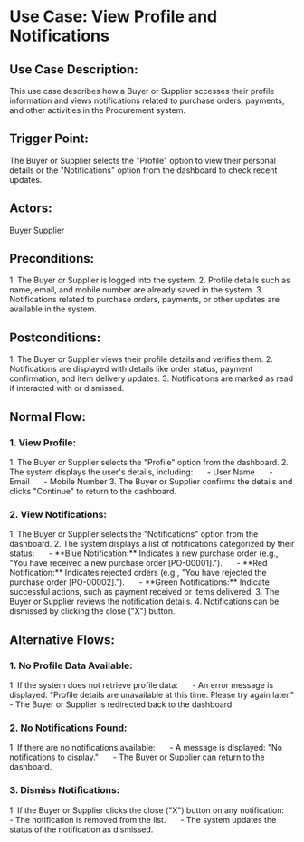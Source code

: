 ﻿# **Use Case: View Profile and Notifications**
## **Use Case Description:**
This use case describes how a Buyer or Supplier accesses their profile information and views notifications related to purchase orders, payments, and other activities in the Procurement system.
## **Trigger Point:**
The Buyer or Supplier selects the "Profile" option to view their personal details or the "Notifications" option from the dashboard to check recent updates.
## **Actors:**
Buyer
Supplier
## **Preconditions:**
1\. The Buyer or Supplier is logged into the system.
2\. Profile details such as name, email, and mobile number are already saved in the system.
3\. Notifications related to purchase orders, payments, or other updates are available in the system.
## **Postconditions:**
1\. The Buyer or Supplier views their profile details and verifies them.
2\. Notifications are displayed with details like order status, payment confirmation, and item delivery updates.
3\. Notifications are marked as read if interacted with or dismissed.
## **Normal Flow:**
### **1. View Profile:**
1\. The Buyer or Supplier selects the "Profile" option from the dashboard.
2\. The system displays the user's details, including:
`   `- User Name
`   `- Email
`   `- Mobile Number
3\. The Buyer or Supplier confirms the details and clicks "Continue" to return to the dashboard.
### **2. View Notifications:**
1\. The Buyer or Supplier selects the "Notifications" option from the dashboard.
2\. The system displays a list of notifications categorized by their status:
`   `- \*\*Blue Notification:\*\* Indicates a new purchase order (e.g., "You have received a new purchase order [PO-00001].").
`   `- \*\*Red Notification:\*\* Indicates rejected orders (e.g., "You have rejected the purchase order [PO-00002].").
`   `- \*\*Green Notifications:\*\* Indicate successful actions, such as payment received or items delivered.
3\. The Buyer or Supplier reviews the notification details.
4\. Notifications can be dismissed by clicking the close ("X") button.
## **Alternative Flows:**
### **1. No Profile Data Available:**
1\. If the system does not retrieve profile data:
`   `- An error message is displayed: "Profile details are unavailable at this time. Please try again later."
`   `- The Buyer or Supplier is redirected back to the dashboard.
### **2. No Notifications Found:**
1\. If there are no notifications available:
`   `- A message is displayed: "No notifications to display."
`   `- The Buyer or Supplier can return to the dashboard.
### **3. Dismiss Notifications:**
1\. If the Buyer or Supplier clicks the close ("X") button on any notification:
`   `- The notification is removed from the list.
`   `- The system updates the status of the notification as dismissed.
